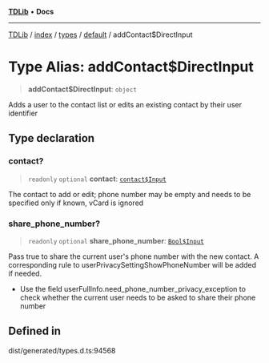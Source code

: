 [**TDLib**](../../../../../../README.md) • **Docs**

***

[TDLib](../../../../../../modules.md) / [index](../../../../../README.md) / [types](../../../README.md) / [default](../README.md) / addContact$DirectInput

# Type Alias: addContact$DirectInput

> **addContact$DirectInput**: `object`

Adds a user to the contact list or edits an existing contact by their user identifier

## Type declaration

### contact?

> `readonly` `optional` **contact**: [`contact$Input`](contact$Input.md)

The contact to add or edit; phone number may be empty and needs to be specified only if known, vCard is ignored

### share\_phone\_number?

> `readonly` `optional` **share\_phone\_number**: [`Bool$Input`](Bool$Input.md)

Pass true to share the current user's phone number with the new contact. A corresponding rule to userPrivacySettingShowPhoneNumber will be added if needed.

- Use the field userFullInfo.need_phone_number_privacy_exception to check whether the current user needs to be asked to share their phone number

## Defined in

dist/generated/types.d.ts:94568
